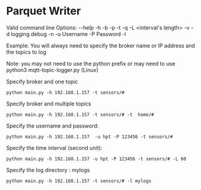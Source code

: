 # Parquet Writer

Valid command line Options:
--help <help>
-h <broker>
-b <broker>
-p <port>
-t <topic>
-q <QOS>
-L <interval's length>
-v <verbose>
-d logging debug
-n <Client ID or Name>
-u Username
-P Password
-l <log directory default= tlogs>

Example:
You will always need to specify the broker name or IP address and the topics to log

Note: you may not need to use the python prefix or may
need to use python3 mqtt-topic-logger.py (Linux)

Specify broker and one topic

    python main.py -h 192.168.1.157 -t sensors/#

Specify broker and multiple topics

    python main.py -h 192.168.1.157 -t sensors/# -t  home/#

Specify the username and password: 

    python main.py -h 192.168.1.157  -u hpt -P 123456 -t sensors/#

Specify the time interval (second unit): 

    python main.py -h 192.168.1.157 -u hpt -P 123456 -t sensors/# -L 60

Specify the log directory : mylogs

    python main.py -h 192.168.1.157 -t sensors/# -l mylogs
